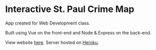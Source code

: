 # Interactive St. Paul Crime Map

App created for Web Development class.

Built using Vue on the front-end and Node & Express on the back-end.

View website [here](https://palu3492.github.io/cisc375-project-3-and-4/). Server hosted on [Heroku](https://st-paul-crime-map.herokuapp.com/).
